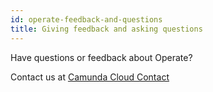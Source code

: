 ```yaml
---
id: operate-feedback-and-questions
title: Giving feedback and asking questions
---
```


Have questions or feedback about Operate?

Contact us at [Camunda Cloud Contact](/contact)

